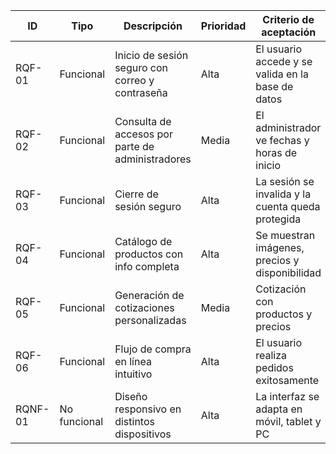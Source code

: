 | ID      | Tipo         | Descripción                                   | Prioridad | Criterio de aceptación                        |
|---------|--------------|-----------------------------------------------|-----------|-----------------------------------------------|
| RQF-01  | Funcional    | Inicio de sesión seguro con correo y contraseña | Alta      | El usuario accede y se valida en la base de datos |
| RQF-02  | Funcional    | Consulta de accesos por parte de administradores | Media     | El administrador ve fechas y horas de inicio  |
| RQF-03  | Funcional    | Cierre de sesión seguro                        | Alta      | La sesión se invalida y la cuenta queda protegida |
| RQF-04  | Funcional    | Catálogo de productos con info completa         | Alta      | Se muestran imágenes, precios y disponibilidad |
| RQF-05  | Funcional    | Generación de cotizaciones personalizadas       | Media     | Cotización con productos y precios            |
| RQF-06  | Funcional    | Flujo de compra en línea intuitivo              | Alta      | El usuario realiza pedidos exitosamente       |
| RQNF-01 | No funcional | Diseño responsivo en distintos dispositivos     | Alta      | La interfaz se adapta en móvil, tablet y PC   |
